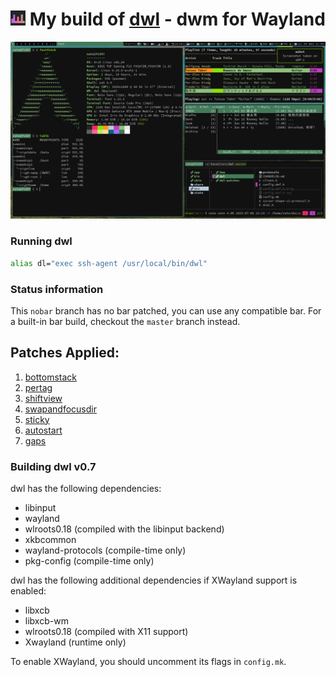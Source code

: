 # <img src="./misc/dwl-repo.png" width="24"/> My build of [dwl](https://codeberg.org/dwl/dwl) - dwm for Wayland


![](./misc/20250709_22h31m01s_grim.png)

### Running dwl
```sh
alias dl="exec ssh-agent /usr/local/bin/dwl"
```
### Status information
This `nobar` branch has no bar patched, you can use any compatible bar.
For a built-in bar build, checkout the `master` branch instead.

## Patches Applied:
1. [bottomstack](https://codeberg.org/dwl/dwl-patches/patches/bottomstack.patch)
2. [pertag](https://codeberg.org/dwl/dwl-patches/patches/pertag.patch)
3. [shiftview](https://codeberg.org/dwl/dwl-patches/patches/shiftview.patch)
4. [swapandfocusdir](https://codeberg.org/dwl/dwl-patches/patches/swapandfocusdir.patch)
5. [sticky](https://codeberg.org/dwl/dwl-patches/patches/sticky.patch)
6. [autostart](https://codeberg.org/dwl/dwl-patches/patches/autostart.patch)
7. [gaps](https://codeberg.org/dwl/dwl-patches/patches/gaps.patch)

### Building dwl v0.7
dwl has the following dependencies:
- libinput
- wayland
- wlroots0.18 (compiled with the libinput backend)
- xkbcommon
- wayland-protocols (compile-time only)
- pkg-config (compile-time only)

dwl has the following additional dependencies if XWayland support is enabled:
- libxcb
- libxcb-wm
- wlroots0.18 (compiled with X11 support)
- Xwayland (runtime only)

To enable XWayland, you should uncomment its flags in `config.mk`.

